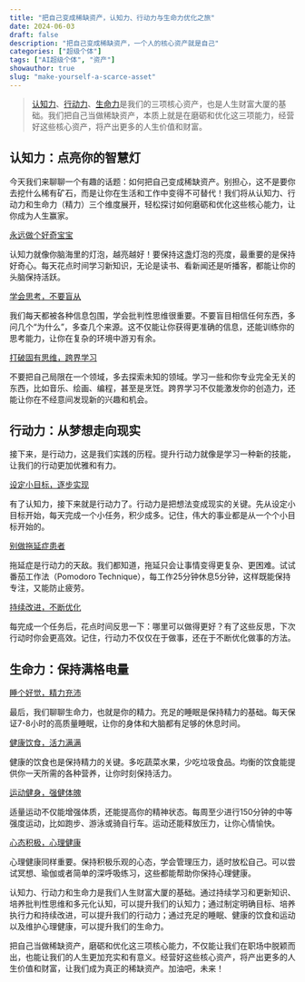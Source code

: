 ```yaml
---
title: "把自己变成稀缺资产，认知力、行动力与生命力优化之旅"
date: 2024-06-03
draft: false
description: "把自己变成稀缺资产，一个人的核心资产就是自己"
categories: ["超级个体"]
tags: ["AI超级个体", "资产"]
showauthor: true
slug: "make-yourself-a-scarce-asset"
---
```


>[认知力](#)、[行动力](#)、[生命力](#)是我们的三项核心资产，也是人生财富大厦的基础。我们把自己当做稀缺资产，本质上就是在磨砺和优化这三项能力，经营好这些核心资产，将产出更多的人生价值和财富。


## 认知力：点亮你的智慧灯

今天我们来聊聊一个有趣的话题：如何把自己变成稀缺资产。别担心，这不是要你去挖什么稀有矿石，而是让你在生活和工作中变得不可替代！我们将从认知力、行动力和生命力（精力）三个维度展开，轻松探讨如何磨砺和优化这些核心能力，让你成为人生赢家。

[永远做个好奇宝宝](#)

认知力就像你脑海里的灯泡，越亮越好！要保持这盏灯泡的亮度，最重要的是保持好奇心。每天花点时间学习新知识，无论是读书、看新闻还是听播客，都能让你的头脑保持活跃。

[学会思考，不要盲从](#)

我们每天都被各种信息包围，学会批判性思维很重要。不要盲目相信任何东西，多问几个“为什么”，多查几个来源。这不仅能让你获得更准确的信息，还能训练你的思考能力，让你在复杂的环境中游刃有余。

[打破固有思维，跨界学习](#)

不要把自己局限在一个领域，多去探索未知的领域。学习一些和你专业完全无关的东西，比如音乐、绘画、编程，甚至是烹饪。跨界学习不仅能激发你的创造力，还能让你在不经意间发现新的兴趣和机会。

## 行动力：从梦想走向现实

接下来，是行动力，这是我们实践的历程。提升行动力就像是学习一种新的技能，让我们的行动更加优雅和有力。

[设定小目标，逐步实现](#)

有了认知力，接下来就是行动力了。行动力是把想法变成现实的关键。先从设定小目标开始，每天完成一个小任务，积少成多。记住，伟大的事业都是从一个个小目标开始的。

[别做拖延症患者](#)

拖延症是行动力的天敌。我们都知道，拖延只会让事情变得更复杂、更困难。试试番茄工作法（Pomodoro Technique），每工作25分钟休息5分钟，这样既能保持专注，又能防止疲劳。

[持续改进，不断优化](#)

每完成一个任务后，花点时间反思一下：哪里可以做得更好？有了这些反思，下次行动时你会更高效。记住，行动力不仅仅在于做事，还在于不断优化做事的方法。


## 生命力：保持满格电量

[睡个好觉，精力充沛](#)

最后，我们聊聊生命力，也就是你的精力。充足的睡眠是保持精力的基础。每天保证7-8小时的高质量睡眠，让你的身体和大脑都有足够的休息时间。

[健康饮食，活力满满](#)

健康的饮食也是保持精力的关键。多吃蔬菜水果，少吃垃圾食品。均衡的饮食能提供你一天所需的各种营养，让你时刻保持活力。

[运动健身，强健体魄](#)

适量运动不仅能增强体质，还能提高你的精神状态。每周至少进行150分钟的中等强度运动，比如跑步、游泳或骑自行车。运动还能释放压力，让你心情愉快。

[心态积极，心理健康](#)

心理健康同样重要。保持积极乐观的心态，学会管理压力，适时放松自己。可以尝试冥想、瑜伽或者简单的深呼吸练习，这些都能帮助你保持心理健康。


认知力、行动力和生命力是我们人生财富大厦的基础。通过持续学习和更新知识、培养批判性思维和多元化认知，可以提升我们的认知力；通过制定明确目标、培养执行力和持续改进，可以提升我们的行动力；通过充足的睡眠、健康的饮食和运动以及维护心理健康，可以提升我们的生命力。

把自己当做稀缺资产，磨砺和优化这三项核心能力，不仅能让我们在职场中脱颖而出，也能让我们的人生更加充实和有意义。经营好这些核心资产，将产出更多的人生价值和财富，让我们成为真正的稀缺资产。加油吧，未来！